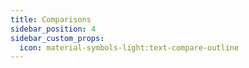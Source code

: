 ```yaml
---
title: Comparisons
sidebar_position: 4
sidebar_custom_props:
  icon: material-symbols-light:text-compare-outline
---
```


